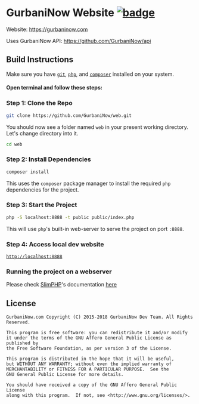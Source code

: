 # GurbaniNow Website [![badge](https://img.shields.io/badge/Powered%20By-GurbaniNow-blue.svg)](https://github.com/GurbaniNow)

Website: https://gurbaninow.com

Uses GurbaniNow API: https://github.com/GurbaniNow/api

## Build Instructions

Make sure you have [`git`](https://git-scm.com/book/en/v2/Getting-Started-Installing-Git), [`php`](https://secure.php.net/manual/en/install.php), and [`composer`](https://getcomposer.org/doc/00-intro.md) installed on your system.

#### Open terminal and follow these steps:

### Step 1: Clone the Repo

```bash
git clone https://github.com/GurbaniNow/web.git
```

You should now see a folder named `web` in your present working directory. Let's change directory into it.

```bash
cd web
```

### Step 2: Install Dependencies

```bash
composer install
```

This uses the `composer` package manager to install the required `php` dependencies for the project.

### Step 3: Start the Project

```bash
php -S localhost:8888 -t public public/index.php
```

This will use `php`'s built-in web-server to serve the project on port `:8888`.

### Step 4: Access local dev website

[`http://localhost:8888`](http://localhost:8888)

### Running the project on a webserver

Please check [SlimPHP](https://www.slimframework.com/)'s documentation [here](https://www.slimframework.com/docs/v3/start/web-servers.html)

## License

```
GurbaniNow.com Copyright (C) 2015-2018 GurbaniNow Dev Team. All Rights Reserved.

This program is free software: you can redistribute it and/or modify
it under the terms of the GNU Affero General Public License as published by
the Free Software Foundation, as per version 3 of the License.

This program is distributed in the hope that it will be useful,
but WITHOUT ANY WARRANTY; without even the implied warranty of
MERCHANTABILITY or FITNESS FOR A PARTICULAR PURPOSE.  See the
GNU General Public License for more details.

You should have received a copy of the GNU Affero General Public License
along with this program.  If not, see <http://www.gnu.org/licenses/>.
```
